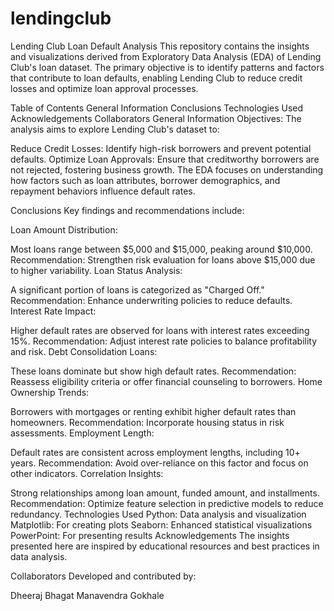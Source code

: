 # lendingclub
Lending Club Loan Default Analysis
This repository contains the insights and visualizations derived from Exploratory Data Analysis (EDA) of Lending Club's loan dataset. The primary objective is to identify patterns and factors that contribute to loan defaults, enabling Lending Club to reduce credit losses and optimize loan approval processes.

Table of Contents
General Information
Conclusions
Technologies Used
Acknowledgements
Collaborators
General Information
Objectives:
The analysis aims to explore Lending Club's dataset to:

Reduce Credit Losses: Identify high-risk borrowers and prevent potential defaults.
Optimize Loan Approvals: Ensure that creditworthy borrowers are not rejected, fostering business growth.
The EDA focuses on understanding how factors such as loan attributes, borrower demographics, and repayment behaviors influence default rates.

Conclusions
Key findings and recommendations include:

Loan Amount Distribution:

Most loans range between $5,000 and $15,000, peaking around $10,000.
Recommendation: Strengthen risk evaluation for loans above $15,000 due to higher variability.
Loan Status Analysis:

A significant portion of loans is categorized as "Charged Off."
Recommendation: Enhance underwriting policies to reduce defaults.
Interest Rate Impact:

Higher default rates are observed for loans with interest rates exceeding 15%.
Recommendation: Adjust interest rate policies to balance profitability and risk.
Debt Consolidation Loans:

These loans dominate but show high default rates.
Recommendation: Reassess eligibility criteria or offer financial counseling to borrowers.
Home Ownership Trends:

Borrowers with mortgages or renting exhibit higher default rates than homeowners.
Recommendation: Incorporate housing status in risk assessments.
Employment Length:

Default rates are consistent across employment lengths, including 10+ years.
Recommendation: Avoid over-reliance on this factor and focus on other indicators.
Correlation Insights:

Strong relationships among loan amount, funded amount, and installments.
Recommendation: Optimize feature selection in predictive models to reduce redundancy.
Technologies Used
Python: Data analysis and visualization
Matplotlib: For creating plots
Seaborn: Enhanced statistical visualizations
PowerPoint: For presenting results
Acknowledgements
The insights presented here are inspired by educational resources and best practices in data analysis.

Collaborators
Developed and contributed by:

Dheeraj Bhagat
Manavendra Gokhale
